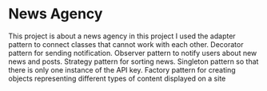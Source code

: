 # News Agency

This project is about a news agency
in this project I used the adapter pattern to connect classes that cannot work with each other. 
Decorator pattern for sending notification. 
Observer pattern to notify users about new news and posts. 
Strategy pattern  for sorting news. 
Singleton pattern so that there is only one instance of the API key. 
Factory pattern for creating objects representing different types of content displayed on a site
